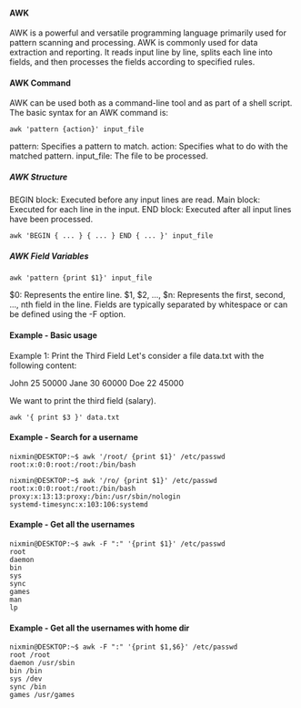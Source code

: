#### AWK

AWK is a powerful and versatile programming language primarily used for pattern scanning and processing. AWK is commonly used for data extraction and reporting. It reads input line by line, splits each line into fields, and then processes the fields according to specified rules.

#### AWK Command 

AWK can be used both as a command-line tool and as part of a shell script. The basic syntax for an AWK command is:

```
awk 'pattern {action}' input_file
```

pattern: Specifies a pattern to match.
action: Specifies what to do with the matched pattern.
input_file: The file to be processed.

##### AWK Structure

BEGIN block: Executed before any input lines are read.
Main block: Executed for each line in the input.
END block: Executed after all input lines have been processed.
```
awk 'BEGIN { ... } { ... } END { ... }' input_file
```

##### AWK Field Variables
```
awk 'pattern {print $1}' input_file
```

$0: Represents the entire line.
$1, $2, ..., $n: Represents the first, second, ..., nth field in the line.
Fields are typically separated by whitespace or can be defined using the -F option.

#### Example - Basic usage

Example 1: Print the Third Field
Let's consider a file data.txt with the following content:

John 25 50000
Jane 30 60000
Doe 22 45000

We want to print the third field (salary).
```
awk '{ print $3 }' data.txt
```

#### Example - Search for a username
```
nixmin@DESKTOP:~$ awk '/root/ {print $1}' /etc/passwd
root:x:0:0:root:/root:/bin/bash

nixmin@DESKTOP:~$ awk '/ro/ {print $1}' /etc/passwd
root:x:0:0:root:/root:/bin/bash
proxy:x:13:13:proxy:/bin:/usr/sbin/nologin
systemd-timesync:x:103:106:systemd
```

#### Example - Get all the usernames
```
nixmin@DESKTOP:~$ awk -F ":" '{print $1}' /etc/passwd
root
daemon
bin
sys
sync
games
man
lp
```

#### Example - Get all the usernames with home dir
```
nixmin@DESKTOP:~$ awk -F ":" '{print $1,$6}' /etc/passwd
root /root
daemon /usr/sbin
bin /bin
sys /dev
sync /bin
games /usr/games
```